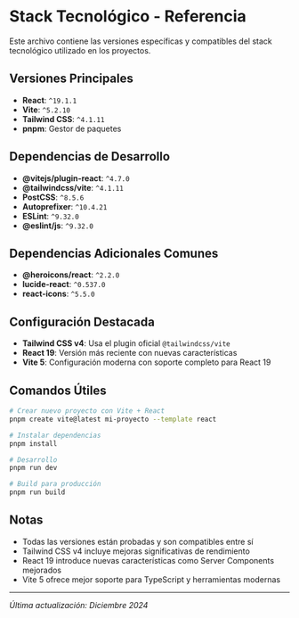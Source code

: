 # Stack Tecnológico - Referencia

Este archivo contiene las versiones específicas y compatibles del stack tecnológico utilizado en los proyectos.

## Versiones Principales

- **React**: `^19.1.1`
- **Vite**: `^5.2.10`
- **Tailwind CSS**: `^4.1.11`
- **pnpm**: Gestor de paquetes

## Dependencias de Desarrollo

- **@vitejs/plugin-react**: `^4.7.0`
- **@tailwindcss/vite**: `^4.1.11`
- **PostCSS**: `^8.5.6`
- **Autoprefixer**: `^10.4.21`
- **ESLint**: `^9.32.0`
- **@eslint/js**: `^9.32.0`

## Dependencias Adicionales Comunes

- **@heroicons/react**: `^2.2.0`
- **lucide-react**: `^0.537.0`
- **react-icons**: `^5.5.0`

## Configuración Destacada

- **Tailwind CSS v4**: Usa el plugin oficial `@tailwindcss/vite`
- **React 19**: Versión más reciente con nuevas características
- **Vite 5**: Configuración moderna con soporte completo para React 19

## Comandos Útiles

```bash
# Crear nuevo proyecto con Vite + React
pnpm create vite@latest mi-proyecto --template react

# Instalar dependencias
pnpm install

# Desarrollo
pnpm run dev

# Build para producción
pnpm run build
```

## Notas

- Todas las versiones están probadas y son compatibles entre sí
- Tailwind CSS v4 incluye mejoras significativas de rendimiento
- React 19 introduce nuevas características como Server Components mejorados
- Vite 5 ofrece mejor soporte para TypeScript y herramientas modernas

---

_Última actualización: Diciembre 2024_

